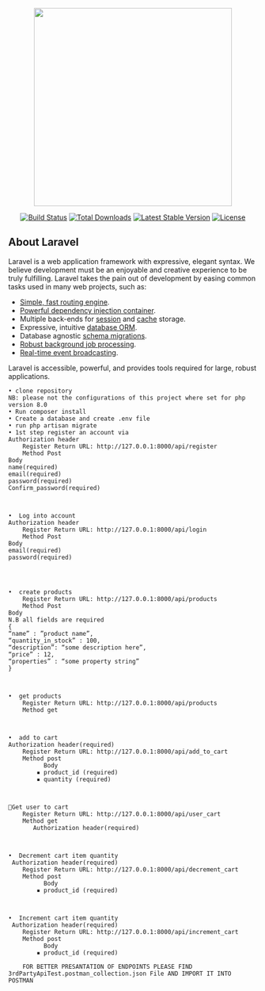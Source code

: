 <p align="center"><a href="https://laravel.com" target="_blank"><img src="https://raw.githubusercontent.com/laravel/art/master/logo-lockup/5%20SVG/2%20CMYK/1%20Full%20Color/laravel-logolockup-cmyk-red.svg" width="400"></a></p>

<p align="center">
<a href="https://travis-ci.org/laravel/framework"><img src="https://travis-ci.org/laravel/framework.svg" alt="Build Status"></a>
<a href="https://packagist.org/packages/laravel/framework"><img src="https://img.shields.io/packagist/dt/laravel/framework" alt="Total Downloads"></a>
<a href="https://packagist.org/packages/laravel/framework"><img src="https://img.shields.io/packagist/v/laravel/framework" alt="Latest Stable Version"></a>
<a href="https://packagist.org/packages/laravel/framework"><img src="https://img.shields.io/packagist/l/laravel/framework" alt="License"></a>
</p>

## About Laravel

Laravel is a web application framework with expressive, elegant syntax. We believe development must be an enjoyable and creative experience to be truly fulfilling. Laravel takes the pain out of development by easing common tasks used in many web projects, such as:

- [Simple, fast routing engine](https://laravel.com/docs/routing).
- [Powerful dependency injection container](https://laravel.com/docs/container).
- Multiple back-ends for [session](https://laravel.com/docs/session) and [cache](https://laravel.com/docs/cache) storage.
- Expressive, intuitive [database ORM](https://laravel.com/docs/eloquent).
- Database agnostic [schema migrations](https://laravel.com/docs/migrations).
- [Robust background job processing](https://laravel.com/docs/queues).
- [Real-time event broadcasting](https://laravel.com/docs/broadcasting).

Laravel is accessible, powerful, and provides tools required for large, robust applications.
    
    • clone repository
    NB: please not the configurations of this project where set for php version 8.0
    • Run composer install 
    • Create a database and create .env file 
    • run php artisan migrate 
    • 1st step register an account via
	Authorization header 
		Register Return URL: http://127.0.0.1:8000/api/register
		Method Post
    Body 
    name(required)
    email(required)
    password(required)
    Confirm_password(required)
            
    

    •  Log into account 
	Authorization header 
		Register Return URL: http://127.0.0.1:8000/api/login
		Method Post
    Body 
    email(required)
    password(required)
            



    •  create products
      	Register Return URL: http://127.0.0.1:8000/api/products
      	Method Post
	Body
	N.B all fields are required 
	{
	“name” : ”product name”,
	“quantity_in_stock” : 100,
	“description”: “some description here”,
	“price” : 12,
	“properties” : “some property string”
    }



    •  get products
      	Register Return URL: http://127.0.0.1:8000/api/products
      	Method get
              


    •  add to cart
 	Authorization header(required)
      	Register Return URL: http://127.0.0.1:8000/api/add_to_cart
      	Method post
              Body 
            ▪ product_id (required)
            ▪ quantity (required)
              


    Get user to cart
      	Register Return URL: http://127.0.0.1:8000/api/user_cart
      	Method get
           Authorization header(required)
              


    •  Decrement cart item quantity
	 Authorization header(required)
      	Register Return URL: http://127.0.0.1:8000/api/decrement_cart
      	Method post
              Body 
            ▪ product_id (required)
              


    •  Increment cart item quantity
	 Authorization header(required)
      	Register Return URL: http://127.0.0.1:8000/api/increment_cart
      	Method post
              Body 
            ▪ product_id (required)
              
        FOR BETTER PRESANTATION OF ENDPOINTS PLEASE FIND 3rdPartyApiTest.postman_collection.json File AND IMPORT IT INTO POSTMAN


